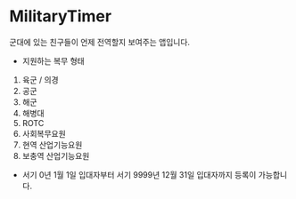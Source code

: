 MilitaryTimer
=============


군대에 있는 친구들이 언제 전역할지 보여주는 앱입니다.


- 지원하는 복무 형태
 1. 육군 / 의경
 2. 공군
 3. 해군
 4. 해병대
 5. ROTC
 6. 사회복무요원
 7. 현역 산업기능요원
 8. 보충역 산업기능요원


- 서기 0년 1월 1일 입대자부터 서기 9999년 12월 31일 입대자까지 등록이 가능합니다.
